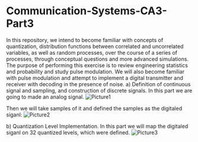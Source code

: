 # Communication-Systems-CA3-Part3
In this repository, we intend to become familiar with concepts of quantization, distribution functions between correlated and uncorrelated variables, as well as random processes, over the course of a series of processes, through conceptual questions and more advanced simulations.
The purpose of performing this exercise is to review engineering statistics and probability and study pulse modulation. We will also become familiar with pulse modulation and attempt to implement a digital transmitter and receiver with decoding in the presence of noise.
a) Definition of continuous signal and sampling, and construction of discrete signals. In this part we are going to made an analog signal.
![Picture1](https://github.com/IAmirHI/Communication-Systems-CA3-Part3/assets/156466517/f866df02-0937-4000-a999-7144fbe75124)

Then we will take samples of it and defined the samples as the digitaled siganl:
![Picture2](https://github.com/IAmirHI/Communication-Systems-CA3-Part3/assets/156466517/cadab29b-ba60-4d65-b582-a2d71265ad3a)

b) Quantization Level Implementation. In this part we will map the digitaled siganl on 32 quantized levels, which were defined.
![Picture3](https://github.com/IAmirHI/Communication-Systems-CA3-Part3/assets/156466517/448c670c-9847-4376-b2f7-6da73d88cc35)

